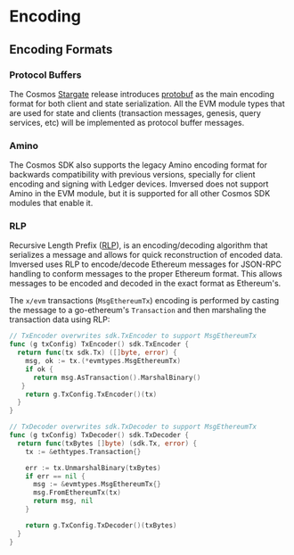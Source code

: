 # Encoding

## Encoding Formats
### Protocol Buffers

The Cosmos [Stargate](https://stargate.cosmos.network/) release introduces [protobuf](https://developers.google.com/protocol-buffers) as the main encoding format for both client and state serialization. All the EVM module types that are used for state and clients (transaction messages, genesis, query services, etc) will be implemented as protocol buffer messages.

### Amino
The Cosmos SDK also supports the legacy Amino encoding format for backwards compatibility with previous versions, specially for client encoding and signing with Ledger devices. Imversed does not support Amino in the EVM module, but it is supported for all other Cosmos SDK modules that enable it.

### RLP
Recursive Length Prefix ([RLP](https://eth.wiki/en/fundamentals/rlp)), is an encoding/decoding algorithm that serializes a message and allows for quick reconstruction of encoded data. Imversed uses RLP to encode/decode Ethereum messages for JSON-RPC handling to conform messages to the proper Ethereum format. This allows messages to be encoded and decoded in the exact format as Ethereum's.

The `x/evm` transactions (`MsgEthereumTx`) encoding is performed by casting the message to a go-ethereum's `Transaction` and then marshaling the transaction data using RLP:

```go
// TxEncoder overwrites sdk.TxEncoder to support MsgEthereumTx
func (g txConfig) TxEncoder() sdk.TxEncoder {
  return func(tx sdk.Tx) ([]byte, error) {
    msg, ok := tx.(*evmtypes.MsgEthereumTx)
    if ok {
      return msg.AsTransaction().MarshalBinary()
   }
    return g.TxConfig.TxEncoder()(tx)
  }
}

// TxDecoder overwrites sdk.TxDecoder to support MsgEthereumTx
func (g txConfig) TxDecoder() sdk.TxDecoder {
  return func(txBytes []byte) (sdk.Tx, error) {
    tx := &ethtypes.Transaction{}

    err := tx.UnmarshalBinary(txBytes)
    if err == nil {
      msg := &evmtypes.MsgEthereumTx{}
      msg.FromEthereumTx(tx)
      return msg, nil
    }

    return g.TxConfig.TxDecoder()(txBytes)
  }
}
```